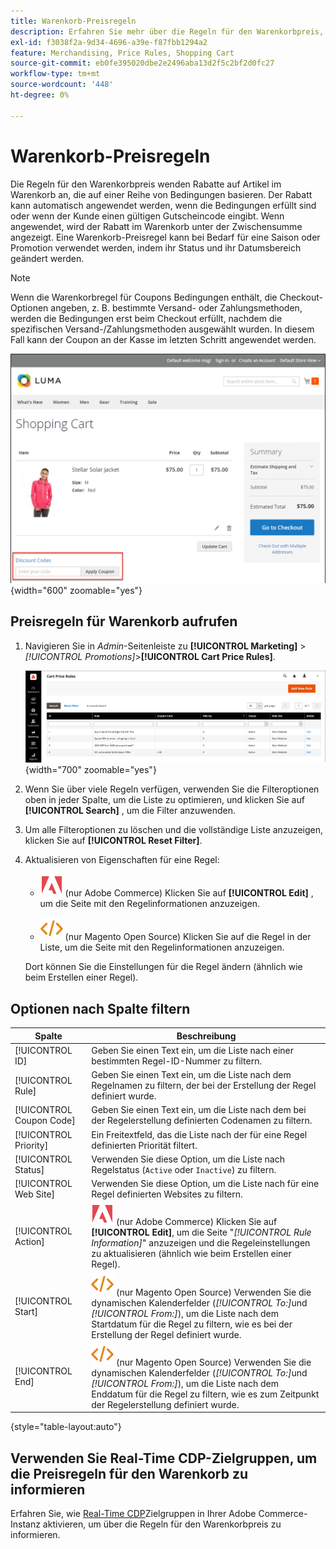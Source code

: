 ```yaml
---
title: Warenkorb-Preisregeln
description: Erfahren Sie mehr über die Regeln für den Warenkorbpreis, die Rabatte auf Artikel im Warenkorb basierend auf einer Reihe von Bedingungen anwenden.
exl-id: f3038f2a-9d34-4696-a39e-f87fbb1294a2
feature: Merchandising, Price Rules, Shopping Cart
source-git-commit: eb0fe395020dbe2e2496aba13d2f5c2bf2d0fc27
workflow-type: tm+mt
source-wordcount: '448'
ht-degree: 0%

---
```


# Warenkorb-Preisregeln

Die Regeln für den Warenkorbpreis wenden Rabatte auf Artikel im Warenkorb an, die auf einer Reihe von Bedingungen basieren. Der Rabatt kann automatisch angewendet werden, wenn die Bedingungen erfüllt sind oder wenn der Kunde einen gültigen Gutscheincode eingibt. Wenn angewendet, wird der Rabatt im Warenkorb unter der Zwischensumme angezeigt. Eine Warenkorb-Preisregel kann bei Bedarf für eine Saison oder Promotion verwendet werden, indem ihr Status und ihr Datumsbereich geändert werden.

>[!NOTE]
>
>Wenn die Warenkorbregel für Coupons Bedingungen enthält, die Checkout-Optionen angeben, z. B. bestimmte Versand- oder Zahlungsmethoden, werden die Bedingungen erst beim Checkout erfüllt, nachdem die spezifischen Versand-/Zahlungsmethoden ausgewählt wurden. In diesem Fall kann der Coupon an der Kasse im letzten Schritt angewendet werden.

![Beispiel-Storefront - Warenkorb - Gutschein anwenden](./assets/storefront-cart-apply-coupon.png){width="600" zoomable="yes"}

## Preisregeln für Warenkorb aufrufen

1. Navigieren Sie in _Admin_-Seitenleiste zu **[!UICONTROL Marketing]** > _[!UICONTROL Promotions]_>**[!UICONTROL Cart Price Rules]**.

   ![Warenkorb-Preisregel](./assets/price-rule-cart.png){width="700" zoomable="yes"}

1. Wenn Sie über viele Regeln verfügen, verwenden Sie die Filteroptionen oben in jeder Spalte, um die Liste zu optimieren, und klicken Sie auf **[!UICONTROL Search]** , um die Filter anzuwenden.

1. Um alle Filteroptionen zu löschen und die vollständige Liste anzuzeigen, klicken Sie auf **[!UICONTROL Reset Filter]**.

1. Aktualisieren von Eigenschaften für eine Regel:

   - ![Adobe Commerce](../assets/adobe-logo.svg) (nur Adobe Commerce) Klicken Sie auf **[!UICONTROL Edit]** , um die Seite mit den Regelinformationen anzuzeigen.

   - ![Magento Open Source &#x200B;](../assets/open-source.svg) (nur Magento Open Source) Klicken Sie auf die Regel in der Liste, um die Seite mit den Regelinformationen anzuzeigen.

   Dort können Sie die Einstellungen für die Regel ändern (ähnlich wie beim Erstellen einer Regel).

## Optionen nach Spalte filtern

| Spalte | Beschreibung |
|--- |--- |
| [!UICONTROL ID] | Geben Sie einen Text ein, um die Liste nach einer bestimmten Regel-ID-Nummer zu filtern. |
| [!UICONTROL Rule] | Geben Sie einen Text ein, um die Liste nach dem Regelnamen zu filtern, der bei der Erstellung der Regel definiert wurde. |
| [!UICONTROL Coupon Code] | Geben Sie einen Text ein, um die Liste nach dem bei der Regelerstellung definierten Codenamen zu filtern. |
| [!UICONTROL Priority] | Ein Freitextfeld, das die Liste nach der für eine Regel definierten Priorität filtert. |
| [!UICONTROL Status] | Verwenden Sie diese Option, um die Liste nach Regelstatus (`Active` oder `Inactive`) zu filtern. |
| [!UICONTROL Web Site] | Verwenden Sie diese Option, um die Liste nach für eine Regel definierten Websites zu filtern. |
| [!UICONTROL Action] | ![Adobe Commerce](../assets/adobe-logo.svg) (nur Adobe Commerce) Klicken Sie auf **[!UICONTROL Edit]**, um die Seite &quot;_[!UICONTROL Rule Information]_&quot; anzuzeigen und die Regeleinstellungen zu aktualisieren (ähnlich wie beim Erstellen einer Regel). |
| [!UICONTROL Start] | ![Magento Open Source &#x200B;](../assets/open-source.svg) (nur Magento Open Source) Verwenden Sie die dynamischen Kalenderfelder (_[!UICONTROL To:]_&#x200B;und&#x200B;_[!UICONTROL From:]_), um die Liste nach dem Startdatum für die Regel zu filtern, wie es bei der Erstellung der Regel definiert wurde. |
| [!UICONTROL End] | ![Magento Open Source &#x200B;](../assets/open-source.svg) (nur Magento Open Source) Verwenden Sie die dynamischen Kalenderfelder (_[!UICONTROL To:]_&#x200B;und&#x200B;_[!UICONTROL From:]_), um die Liste nach dem Enddatum für die Regel zu filtern, wie es zum Zeitpunkt der Regelerstellung definiert wurde. |

{style="table-layout:auto"}

## Verwenden Sie Real-Time CDP-Zielgruppen, um die Preisregeln für den Warenkorb zu informieren

Erfahren Sie, wie [&#x200B; Real-Time CDP](../customers/audience-activation.md)Zielgruppen in Ihrer Adobe Commerce-Instanz aktivieren, um über die Regeln für den Warenkorbpreis zu informieren.
